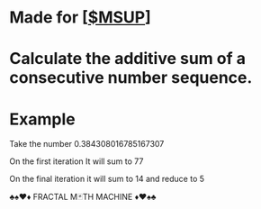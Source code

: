# Made for [<a target="_blank" href="https://fightcorpcryptocurrency.com/">$MSUP</a>]

# Calculate the additive sum of a consecutive number sequence.

# Example

Take the number 0.384308016785167307

On the first iteration It will sum to 77

On the final iteration it will sum to 14 and reduce to 5

♣️♠️♥️♦️   FRACTAL M🃏TH MACHINE   ♦️♥️♠️♣️

